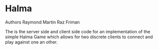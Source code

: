 Halma
=====

Authors
Raymond Martin
Raz Friman


The is the server side and client side code for an implementation of the simple Halma Game which allows for two discrete clients to connect and play against one an other. 
